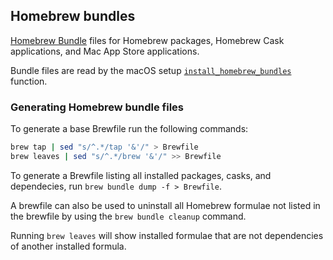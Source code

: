 ## Homebrew bundles

[Homebrew Bundle](https://github.com/Homebrew/homebrew-bundle) files for Homebrew packages, Homebrew Cask applications, and Mac App Store applications.

Bundle files are read by the macOS setup [`install_homebrew_bundles`](/functions/homebrew.sh) function.

### Generating Homebrew bundle files

To generate a base Brewfile run the following commands:

```sh
brew tap | sed "s/^.*/tap '&'/" > Brewfile
brew leaves | sed "s/^.*/brew '&'/" >> Brewfile
```

To generate a Brewfile listing all installed packages, casks, and dependecies,
run `brew bundle dump -f > Brewfile`.

A brewfile can also be used to uninstall all Homebrew formulae not listed in the brewfile by using the `brew bundle cleanup` command.

Running `brew leaves` will show installed formulae that are not dependencies
of another installed formula.
